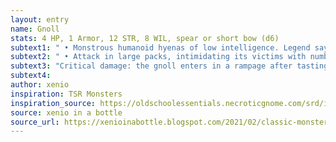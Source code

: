 ```yaml
---
layout: entry 
name: Gnoll
stats: 4 HP, 1 Armor, 12 STR, 8 WIL, spear or short bow (d6)
subtext1: " • Monstrous humanoid hyenas of low intelligence. Legend says they were created in a wizard’s experiments."
subtext2: " • Attack in large packs, intimidating its victims with numbers."
subtext3: "Critical damage: the gnoll enters in a rampage after tasting blood, making another attack immediately."
subtext4: 
author: xenio
inspiration: TSR Monsters
inspiration_source: https://oldschoolessentials.necroticgnome.com/srd/index.php/Monster_Descriptions
source: xenio in a bottle
source_url: https://xenioinabottle.blogspot.com/2021/02/classic-monsters-for-cairnito-part-1.html
---
```

